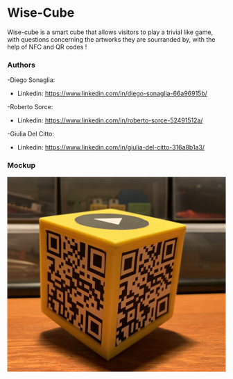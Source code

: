 # Wise-Cube 
Wise-cube is a smart cube that allows visitors to play a trivial like game, with questions concerning the artworks they are sourranded by, with the help of NFC and QR codes !
### Authors
-Diego Sonaglia:  
 - Linkedin: https://www.linkedin.com/in/diego-sonaglia-66a96915b/
 
-Roberto Sorce:  
 - Linkedin: https://www.linkedin.com/in/roberto-sorce-52491512a/
 
-Giulia Del Citto:  
 - Linkedin: https://www.linkedin.com/in/giulia-del-citto-316a8b1a3/

### Mockup
![cube](./mockup/cube-picture.jpg)
          
